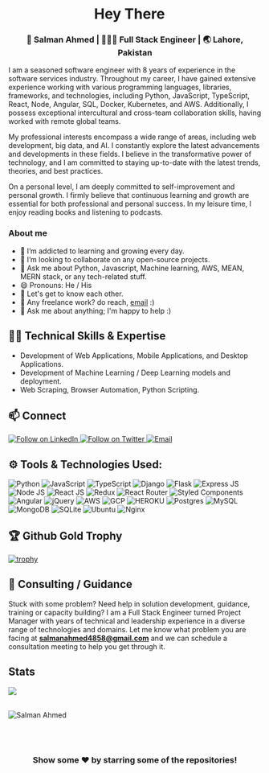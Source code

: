 <div align="center">
  <h1> Hey There <img src="https://media.giphy.com/media/hvRJCLFzcasrR4ia7z/giphy.gif" width="15px"></h1>
</div>
<div align="center">
<h3> 
  👨 Salman Ahmed | 👨🏻‍💻 Full Stack Engineer | 🌏 Lahore, Pakistan
</h3> 
</div>


<p>I am a seasoned software engineer with 8 years of experience in the software services industry. Throughout my career, I have gained extensive experience working with various programming languages, libraries, frameworks, and technologies, including Python, JavaScript, TypeScript, React, Node, Angular, SQL, Docker, Kubernetes, and AWS. Additionally, I possess exceptional intercultural and cross-team collaboration skills, having worked with remote global teams. 

My professional interests encompass a wide range of areas, including web development, big data, and AI. I constantly explore the latest advancements and developments in these fields. I believe in the transformative power of technology, and I am committed to staying up-to-date with the latest trends, theories, and best practices.

On a personal level, I am deeply committed to self-improvement and personal growth. I firmly believe that continuous learning and growth are essential for both professional and personal success. In my leisure time, I enjoy reading books and listening to podcasts. </p>

### About me
- 🌱 I’m addicted to learning and growing every day.
- 👯 I’m looking to collaborate on any open-source projects.
- 💬 Ask me about Python, Javascript, Machine learning, AWS, MEAN, MERN stack,  or any tech-related stuff.
- 😄 Pronouns: He / His
- 💭 Let's get to know each other.
- 💼 Any freelance work? do reach, [email](mailto:salmanahmed4858@gmail.com) :)
- 💬 Ask me about anything; I'm happy to help :)

<!-- - <a href="https://github.com/SAhmed48"><img alt="views" title="Github views" src="https://komarev.com/ghpvc/?username=SAhmed48&style=flat-square" width="100"/></a>
 -->

## 👨‍💻 Technical Skills & Expertise
- Development of Web Applications, Mobile Applications, and Desktop Applications.
- Development of Machine Learning / Deep Learning models and deployment.
- Web Scraping, Browser Automation, Python Scripting.

<h2 align="left">📫 Connect</h2>
<a href="https://www.linkedin.com/in/salman-ahmed-8abb0472/">
  <img title="Follow on LinkedIn" src="https://img.shields.io/badge/LinkedIn-0077B5?style=for-the-badge&logo=linkedin&logoColor=white"/>
</a>

<a href="https://twitter.com/salmanA2A">
  <img title="Follow on Twitter" src="https://img.shields.io/badge/Twitter-1DA1F2?style=for-the-badge&logo=twitter&logoColor=white"/>
</a>

<a href="mailto:salmanahmed4858@gmail.com">
  <img title="Email" src="https://img.shields.io/badge/Gmail-D14836?style=for-the-badge&logo=gmail&logoColor=white"/>
</a>
</a>

<h2 align="left">⚙️ Tools & Technologies Used: </h2>

<div align="left">
  
<img alt="Python" src="https://img.shields.io/badge/python%20-%2314354C.svg?&style=for-the-badge&logo=python&logoColor=white"/>
<img alt="JavaScript" src="https://img.shields.io/badge/JavaScript-F7DF1E?style=for-the-badge&logo=javascript&logoColor=black"/>
<img alt="TypeScript" src="https://img.shields.io/badge/typescript%20-%23007ACC.svg?&style=for-the-badge&logo=typescript&logoColor=white"/>

<img alt="Django" src="https://img.shields.io/badge/Django-092E20?style=for-the-badge&logo=django&logoColor=white"/>
<img alt="Flask" src="https://img.shields.io/badge/Flask-000000?style=for-the-badge&logo=flask&logoColor=white"/>
<img alt="Express JS" src="https://img.shields.io/badge/Express.js-404D59?style=for-the-badge"/>
<img alt="Node JS" src="https://img.shields.io/badge/Node.js-43853D?style=for-the-badge&logo=node.js&logoColor=white"/>

<img alt="React JS" src="https://img.shields.io/badge/React-20232A?style=for-the-badge&logo=react&logoColor=61DAFB"/>
<img alt="Redux" src="https://img.shields.io/badge/Redux-593D88?style=for-the-badge&logo=redux&logoColor=white"/>
  
<img alt="React Router" src="https://img.shields.io/badge/React_Router-CA4245?style=for-the-badge&logo=react-router&logoColor=white"/>
<img alt="Styled Components" src="https://img.shields.io/badge/styled--components-DB7093?style=for-the-badge&logo=styled-components&logoColor=white"/>
  
<img alt="Angular" src="https://img.shields.io/badge/angular%20-%23DD0031.svg?&style=for-the-badge&logo=angular&logoColor=white"/>
<img alt="jQuery" src="https://img.shields.io/badge/jquery%20-%230769AD.svg?&style=for-the-badge&logo=jquery&logoColor=white"/>

  
<img alt="AWS" src="https://img.shields.io/badge/AWS%20-%23FF9900.svg?&style=for-the-badge&logo=amazon-aws&logoColor=white" />
<img alt="GCP" src="https://img.shields.io/badge/Google_Cloud-4285F4?style=for-the-badge&logo=google-cloud&logoColor=white" />
<img alt="HEROKU" src="https://img.shields.io/badge/Heroku-430098?style=for-the-badge&logo=heroku&logoColor=white" />
  
<!-- <img alt="Python" width="36px" src="https://raw.githubusercontent.com/github/explore/80688e429a7d4ef2fca1e82350fe8e3517d3494d/topics/python/python.png">
<img alt="Django" width="36px" src="https://raw.githubusercontent.com/github/explore/80688e429a7d4ef2fca1e82350fe8e3517d3494d/topics/django/django.png">
<img alt="Flask" width="36px" src="https://raw.githubusercontent.com/github/explore/80688e429a7d4ef2fca1e82350fe8e3517d3494d/topics/flask/flask.png" alt="flask"> -->
<!-- <img alt="javascript" width="36px" src="https://raw.githubusercontent.com/github/explore/80688e429a7d4ef2fca1e82350fe8e3517d3494d/topics/javascript/javascript.png"> -->
<!-- <img width="36px" alt="REACTJS" src="https://raw.githubusercontent.com/github/explore/80688e429a7d4ef2fca1e82350fe8e3517d3494d/topics/react/react.png">
<img width="36px" alt="Express JS" src="https://raw.githubusercontent.com/github/explore/80688e429a7d4ef2fca1e82350fe8e3517d3494d/topics/express/express.png">
<img width="36px" alt="Node JS" src="https://raw.githubusercontent.com/github/explore/80688e429a7d4ef2fca1e82350fe8e3517d3494d/topics/nodejs/nodejs.png">  -->
<!-- <img src="https://raw.githubusercontent.com/github/explore/80688e429a7d4ef2fca1e82350fe8e3517d3494d/topics/postgresql/postgresql.png" width="36" height="36" alt="postgresql logo"> -->
  
<!-- <img width="36px" src="https://raw.githubusercontent.com/github/explore/80688e429a7d4ef2fca1e82350fe8e3517d3494d/topics/sql/sql.png">
<img width="36px" src="https://raw.githubusercontent.com/github/explore/80688e429a7d4ef2fca1e82350fe8e3517d3494d/topics/mysql/mysql.png">
<img width="36px" src="https://raw.githubusercontent.com/github/explore/80688e429a7d4ef2fca1e82350fe8e3517d3494d/topics/mongodb/mongodb.png">
<img src="https://raw.githubusercontent.com/github/explore/fbceb94436312b6dacde68d122a5b9c7d11f9524/topics/aws/aws.png" width="36" height="36" alt="aws"> -->
  
<img alt="Postgres" src ="https://img.shields.io/badge/postgres-%23316192.svg?&style=for-the-badge&logo=postgresql&logoColor=white"/>
<img alt="MySQL" src="https://img.shields.io/badge/mysql-%2300f.svg?&style=for-the-badge&logo=mysql&logoColor=white"/>
<img alt="MongoDB" src ="https://img.shields.io/badge/MongoDB-%234ea94b.svg?&style=for-the-badge&logo=mongodb&logoColor=white"/>
<img alt="SQLite" src ="https://img.shields.io/badge/sqlite-%2307405e.svg?&style=for-the-badge&logo=sqlite&logoColor=white"/>
<img alt="Ubuntu" src="https://img.shields.io/badge/Ubuntu-E95420?style=for-the-badge&logo=ubuntu&logoColor=white" />
  
<img alt="Nginx" src="https://img.shields.io/badge/nginx%20-%23009639.svg?&style=for-the-badge&logo=nginx&logoColor=white"/>

</div>

<h2 align="left">🏆 Github Gold Trophy</h2>

[![trophy](https://github-profile-trophy.vercel.app/?username=SAhmed48&column=3&margin-w=15&margin-h=15)](https://github.com/SAhmed48/github-profile-trophy)


## 🤝 Consulting / Guidance
Stuck with some problem? Need help in solution development, guidance, training or capacity building? I am a Full Stack Engineer turned Project Manager with years of technical and leadership experience in a diverse range of technologies and domains. Let me know what problem you are facing at <b>salmanahmed4858@gmail.com</b> and we can schedule a consultation meeting to help you get through it.


<!-- ## Want to support �
<a href="https://www.buymeacoffee.com/gbraad" target="_blank"><img src="https://www.buymeacoffee.com/assets/img/custom_images/orange_img.png" alt="Buy Me A Coffee" style="height: 41px !important;width: 174px !important;box-shadow: 0px 3px 2px 0px rgba(190, 190, 190, 0.5) !important;-webkit-box-shadow: 0px 3px 2px 0px rgba(190, 190, 190, 0.5) !important;" ></a>
 -->
## Stats
<div align="left">
  <div>
<a href="https://github.com/SAhmed48">
  <img align="center" src="https://github-readme-stats.vercel.app/api/top-langs/?username=SAhmed48&layout=compact&hide_langs_below=1" />
</a>
  </div>
  <br>
  <div>
<!--   <a href="https://github.com/SAhmed48">
   <img align="center" src="https://github-readme-stats.vercel.app/api?username=SAhmed48&show_icons=true&title_color=1F75C8&icon_color=2AA410&text_color=043667&bg_color=ffffff&line_height=30" alt="Salman's github   stats"/>
  </a> -->
<p align="left"> 
  <img src="https://github-readme-stats.vercel.app/api?username=SAhmed48&show_icons=true&theme=gotham" alt="Salman Ahmed" />
</div>
</div>

<br>
<br>

<div align="center">
  
### Show some ❤️ by starring some of the repositories!

</div>


